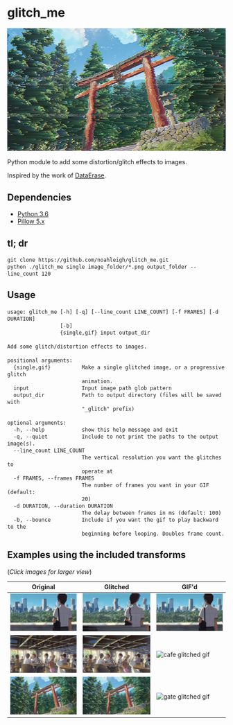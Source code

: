 # glitch_me
![Screencap of a Shinto gate from the anime movie Your Name that has aesthetically pleasing visual distortions](readme_assets/gate_small_glitch.png)

Python module to add some distortion/glitch effects to images.

Inspired by the work of [DataErase](http://dataerase.tumblr.com/).

## Dependencies
- [Python 3.6](https://www.python.org/)
- [Pillow 5.x](https://pypi.python.org/pypi/Pillow/)

## tl; dr
```
git clone https://github.com/noahleigh/glitch_me.git
python ./glitch_me single image_folder/*.png output_folder --line_count 120
```

## Usage
```
usage: glitch_me [-h] [-q] [--line_count LINE_COUNT] [-f FRAMES] [-d DURATION]
                 [-b]
                 {single,gif} input output_dir

Add some glitch/distortion effects to images.

positional arguments:
  {single,gif}          Make a single glitched image, or a progressive glitch
                        animation.
  input                 Input image path glob pattern
  output_dir            Path to output directory (files will be saved with
                        "_glitch" prefix)

optional arguments:
  -h, --help            show this help message and exit
  -q, --quiet           Include to not print the paths to the output image(s).
  --line_count LINE_COUNT
                        The vertical resolution you want the glitches to
                        operate at
  -f FRAMES, --frames FRAMES
                        The number of frames you want in your GIF (default:
                        20)
  -d DURATION, --duration DURATION
                        The delay between frames in ms (default: 100)
  -b, --bounce          Include if you want the gif to play backward to the
                        beginning before looping. Doubles frame count.
```

## Examples using the included transforms

(*Click images for larger view*)

| Original | Glitched | GIF'd |
|----------|----------|-------|
|![tokyo](readme_assets/tokyo_small.png) | ![tokyo glitched](readme_assets/tokyo_small_glitch.png) | ![tokyo glitched gif](readme_assets/tokyo_small_glitch.gif) |
|![cafe](readme_assets/cafe_small.png) | ![cafe glitched](readme_assets/cafe_small_glitch.png) | ![cafe glitched gif](readme_assets/cafe_small_glitch.gif) |
|![gate](readme_assets/gate_small.png) | ![gate glitched](readme_assets/gate_small_glitch.png) | ![gate glitched gif](readme_assets/gate_small_glitch.gif) |
